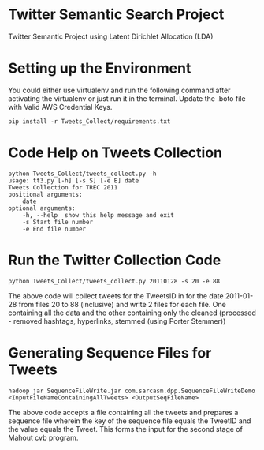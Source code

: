 Twitter Semantic Search Project 
===========

Twitter Semantic Project using Latent Dirichlet Allocation (LDA)

Setting up the Environment
====
You could either use virtualenv and run the following command after activating the virtualenv or just run it in the terminal. Update the .boto file with Valid AWS Credential Keys.
    
    pip install -r Tweets_Collect/requirements.txt
    
Code Help on Tweets Collection
====
    python Tweets_Collect/tweets_collect.py -h
    usage: tt3.py [-h] [-s S] [-e E] date
    Tweets Collection for TREC 2011
    positional arguments:
        date
    optional arguments:
        -h, --help  show this help message and exit
        -s Start file number
        -e End file number

Run the Twitter Collection Code
====

    python Tweets_Collect/tweets_collect.py 20110128 -s 20 -e 88
  
The above code will collect tweets for the TweetsID in for the date 2011-01-28 from files 20 to 88 (inclusive) and write 2 files for each file. One containing all the data and the other containing only the cleaned (processed - removed hashtags, hyperlinks, stemmed (using Porter Stemmer))

Generating Sequence Files for Tweets
====

    hadoop jar SequenceFileWrite.jar com.sarcasm.dpp.SequenceFileWriteDemo <InputFileNameContainingAllTweets> <OutputSeqFileName>
   
 The above code accepts a file containing all the tweets and prepares a sequence file wherein the key of the sequence file equals the TweetID and the value equals the Tweet. This forms the input for the second stage of Mahout cvb program.  
